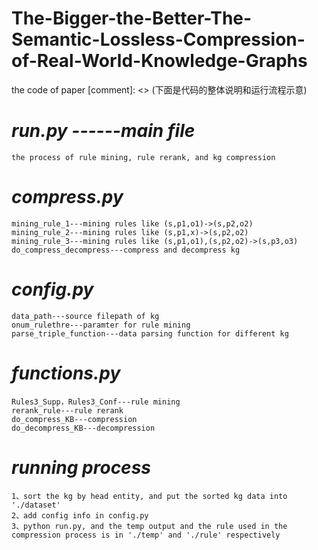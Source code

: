 # The-Bigger-the-Better-The-Semantic-Lossless-Compression-of-Real-World-Knowledge-Graphs
the code of paper
[comment]: <> (下面是代码的整体说明和运行流程示意)

#   *run.py ------main file*
    the process of rule mining, rule rerank, and kg compression

#   *compress.py*
    mining_rule_1---mining rules like (s,p1,o1)->(s,p2,o2)
    mining_rule_2---mining rules like (s,p1,x)->(s,p2,o2)
    mining_rule_3---mining rules like (s,p1,o1),(s,p2,o2)->(s,p3,o3)
    do_compress_decompress---compress and decompress kg

#   *config.py*
    data_path---source filepath of kg
    onum_rulethre---paramter for rule mining
    parse_triple_function---data parsing function for different kg

#   *functions.py*
    Rules3_Supp，Rules3_Conf---rule mining
    rerank_rule---rule rerank
    do_compress_KB---compression
    do_decompress_KB---decompression

#   *running process*
    1、sort the kg by head entity, and put the sorted kg data into './dataset'
    2、add config info in config.py
    3、python run.py, and the temp output and the rule used in the compression process is in './temp' and './rule' respectively

> 
